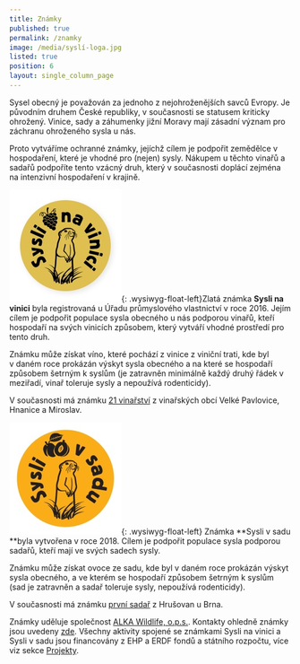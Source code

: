 ```yaml
---
title: Známky
published: true
permalink: /znamky
image: /media/syslí-loga.jpg
listed: true
position: 6
layout: single_column_page
---
```

Sysel obecný je považován za jednoho z nejohroženějších savců Evropy. Je
původním druhem České republiky, v současnosti se statusem kriticky
ohrožený. Vinice, sady a záhumenky jižní Moravy mají zásadní význam pro záchranu
ohroženého sysla u nás.

Proto vytváříme ochranné známky, jejíchž cílem je podpořit zemědělce v hospodaření, které je vhodné pro (nejen) sysly. Nákupem u těchto vinařů a sadařů podpoříte tento vzácný druh, který
 v současnosti doplácí zejména na intenzivní hospodaření v krajině.

![](/media/logo_Syslinavinici_zc_m.jpg){: .wysiwyg-float-left}Zlatá známka **Sysli na vinici** byla registrovaná u Úřadu průmyslového vlastnictví v roce 2016. Jejím cílem je podpořit populace sysla obecného u nás podporou vinařů, kteří hospodaří na svých vinicích způsobem, který vytváří vhodné prostředí pro tento druh.

Známku může získat víno, které pochází z vinice z viniční trati, kde byl v daném roce prokázán výskyt sysla obecného a na které se hospodaří způsobem šetrným k syslům (je zatravněn minimálně každý druhý řádek v meziřadí, vinař toleruje sysly a nepoužívá rodenticidy).

V současnosti má známku [21 vinařství](/znamka/nasi-vinari) z vinařských obcí Velké Pavlovice, Hnanice a Miroslav.

![](/media/sysli-v-sadu_200.jpg){: .wysiwyg-float-left} Známka **Sysli v sadu **byla vytvořena v roce 2018. Cílem je podpořit populace sysla podporou sadařů, kteří mají ve svých sadech sysly. 

Známku může získat ovoce ze sadu, kde byl v daném roce prokázán výskyt sysla obecného, a ve kterém se hospodaří způsobem šetrným k syslům (sad je zatravněn  a sadař toleruje sysly, nepoužívá rodenticidy).

V současnosti má známku [první sadař](/znamka/nasi-sadari) z Hrušovan u Brna.

<div class="clearfix"></div>

Známky uděluje společnost [ALKA Wildlife, o.p.s.](http://www.alkawildlife.eu). Kontakty ohledně známky jsou uvedeny [zde](/o-nas/kontakty). Všechny aktivity spojené se známkami Sysli na vinici a Sysli v sadu jsou financovány z EHP a ERDF fondů a státního rozpočtu, více viz sekce [Projekty](/projekty).
